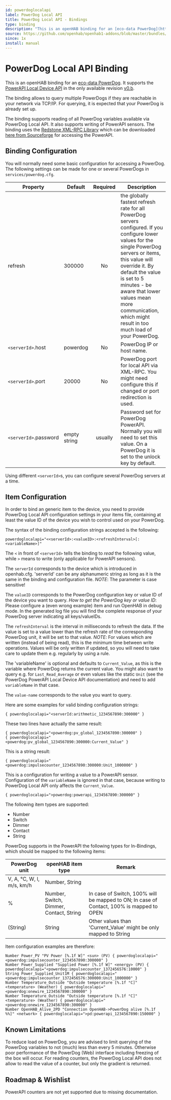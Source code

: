 ```yaml
---
id: powerdoglocalapi
label: PowerDog Local API
title: PowerDog Local API - Bindings
type: binding
description: "This is an openHAB binding for an [eco-data PowerDog](http://www.eco-data.de/produkte.html). It supports the [PowerAPI Local Device API](http://api.power-dog.eu/documentation/) in the only available revision [v0.b](http://api.power-dog.eu/documentation/DOCUMENATION/PowerAPI%20Local%20Device%20API%20Description_v0.b.pdf)."
source: https://github.com/openhab/openhab1-addons/blob/master/bundles/binding/org.openhab.binding.powerdoglocalapi/README.md
since: 1x
install: manual
---
```


<!-- Attention authors: Do not edit directly. Please add your changes to the appropriate source repository -->

<!-- {% include base.html %} -->

# PowerDog Local API Binding 

This is an openHAB binding for an [eco-data PowerDog](http://www.eco-data.de/produkte.html). It supports the [PowerAPI Local Device API](http://api.power-dog.eu/documentation/) in the only available revision [v0.b](http://api.power-dog.eu/documentation/DOCUMENATION/PowerAPI%20Local%20Device%20API%20Description_v0.b.pdf).

The binding allows to query multiple PowerDogs if they are reachable in your network via TCP/IP. For querying, it is expected that your PowerDog is already set up.

The binding supports reading of all PowerDog variables available via PowerDog Local API. It also supports writing of PowerAPI sensors. The binding uses the [Redstone XML-RPC Library](http://xmlrpc.sourceforge.net/) which can be downloaded [here from Sourceforge](http://sourceforge.net/projects/xmlrpc/) for accessing the PowerAPI.


## Binding Configuration

You will normally need some basic configuration for accessing a PowerDog. The following settings can be made for one or several PowerDogs in `services/powerdog.cfg`.

| Property | Default | Required | Description |
|----------|---------|:--------:|-------------|
| refresh  | 300000 |    No    | the globally fastest refresh rate for all PowerDog servers configured. If you configure lower values for the single PowerDog servers or items, this value will override it. By default the value is set to 5 minutes - be aware that lower values mean more communication, which might result in too much load of your PowerDog. |
| `<serverId>`.host | powerdog | No | PowerDog IP or host name. |
| `<serverId>`.port | 20000    | No | PowerDog port for local API via XML-RPC. You might need configure this if changed or port redirection is used. | `<serverId>.refresh` | value of `refresh` | You can set different refresh rates per PowerDog unit. The `powerdoglocalapi:<serverId>.refresh=` value should be the same or a multiple of `refresh` |
| `<serverId>`.password | empty string | usually | Password set for PowerDog PowerAPI. Normally you will need to set this value. On a PowerDog it is set to the unlock key by default. |

Using different `<serverId>`s, you can configure several PowerDog servers at a time.

## Item Configuration

In order to bind an generic item to the device, you need to provide PowerDog Local API configuration settings in your items file, containing at least the value ID of the device you wish to control used on your PowerDog.

The syntax of the binding configuration strings accepted is the following:

```
powerdoglocalapi="<<serverId>:<valueID>:<refreshInterval>[:<variableName>]"
```

The `<` in front of `<serverId>` tells the binding to *read* the following value, while `>` means to write (only applicable for PowerAPI sensors).

The `serverId` corresponds to the device which is introduced in openhab.cfg. 'serverId' can be any alphanumeric string as long as it is the same in the binding and configuration file. *NOTE*: The parameter is case sensitive!

The `valueID` corresponds to the PowerDog configuration key or value ID of the device you want to query. 
*How to get the PowerDog key or value ID*: Please configure a (even wrong example) item and run OpenHAB in debug mode. In the generated log file you will find the complete response of your PowerDog server indicating all keys/valueIDs.

The `refreshInterval` is the interval in milliseconds to refresh the data. If the value is set to a value lower than the refresh rate of the corresponding PowerDog unit, it will be set to that value. *NOTE*: For values which are written (instead of being read), this is the minimum time between write operations. Values will be only written if updated, so you will need to take care to update them e.g. regularly by using a rule.

The 'variableName' is optional and defaults to `Current_Value`, as this is the variable where PowerDog returns the current value. You might also want to query e.g. for `Last_Read_Average` or even values like the static `Unit` (see the PowerDog PowerAPI Local Device API documentation) and need to add `variableName` in that case.

The `value-name` corresponds to the value you want to query.

Here are some examples for valid binding configuration strings:

```
{ powerdoglocalapi="<serverId:arithmetic_1234567890:300000" }
```

These two lines have actually the same result:

```
{ powerdoglocalapi="<powerdog:pv_global_1234567890:300000" }
{ powerdoglocalapi="<powerdog:pv_global_1234567890:300000:Current_Value" }
```

This is a string result:

```
{ powerdoglocalapi="<powerdog:impulsecounter_1234567890:300000:Unit_1000000" }
```

This is a configuration for writing a value to a PowerAPI sensor. Configuration of the `variableName` is ignored in that case, because writing to PowerDog Local API only affects the `Current_Value`.

```
{ powerdoglocalapi=">powerdog:powerapi_1234567890:300000" }
```

The following item types are supported: 

* Number
* Switch 
* Dimmer
* Contact
* String

PowerDog supports in the PowerAPI the following types for In-Bindings,  which should be  mapped to the following items:

| PowerDog unit | openHAB item type | Remark |
|---------------|-------------------|--------|
| V, A, °C, W, l, m/s, km/h | Number, String | 
| % | Number, Switch, Dimmer, Contact, String | In case of Switch, 100% will be mapped to ON; In case of Contact, 100% is mapped to OPEN |
| (String) | String | Other values than 'Current_Value' might be only mapped to String |

Item configuration examples are therefore:

```
Number Power_PV "PV Power [%.1f W]" <sun> (PV) { powerdoglocalapi="<powerdog:impulsecounter_1234567890:300000" }
Number Power_Supplied "Supplied Power [%.1f W]" <energy> (PV) { powerdoglocalapi="<powerdog:impulsecounter_1372456576:10000" }
String Power_Supplied_Unit1M { powerdoglocalapi="<powerdog:impulsecounter_1372456576:300000:Unit_1000000" }
Number Temperature_Outside "Outside temperature [%.1f °C]" <temperature> (Weather) { powerdoglocalapi="<powerdog:onewire_1234567890:300000" }
Number Temperature_Outside "Outside temperature [%.1f °C]" <temperature> (Weather) { powerdoglocalapi="<powerdog:onewire_1234567890:300000" }
Number OpenHAB_Alive_2PD "Connection OpenHAB->PowerDog alive [%.1f %%]" <network> { powerdoglocalapi=">pd:powerapi_1234567890:150000" }
```

## Known Limitations

To reduce load on PowerDog, you are advised to limit querying of the PowerDog variables to not (much) less than every 5 minutes. Otherwise poor performance of the PowerDog (Web) interface including freezing of the box will occur.
For reading counters, the PowerDog Local API does not allow to read the value of a counter, but only the gradient is returned.


## Roadmap & Wishlist

PowerAPI counters are not yet supported due to missing documentation.
